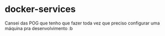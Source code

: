# docker-services

Cansei das POG que tenho que fazer toda vez que preciso configurar uma máquina
pra desenvolvimento :b
